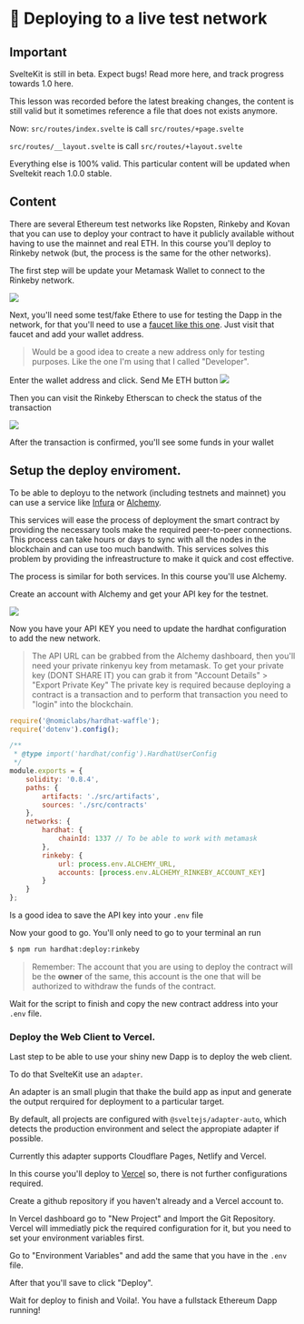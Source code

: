 # 🚢 Deploying to a live test network

<!-- ALL-CONTRIBUTORS-BADGE:START - Do not remove or modify this section -->
<!-- ALL-CONTRIBUTORS-BADGE:END -->

## Important

SvelteKit is still in beta. Expect bugs! Read more here, and track progress towards 1.0 here. 

This lesson was recorded before the latest breaking changes, the content is still valid but it sometimes reference a file that does not exists anymore.

Now: 
`src/routes/index.svelte` is call `src/routes/+page.svelte`

`src/routes/__layout.svelte` is call `src/routes/+layout.svelte`


Everything else is 100% valid. This particular content will be updated when Sveltekit reach 1.0.0 stable.


## Content


There are several Ethereum test networks like Ropsten, Rinkeby and Kovan that you can use to deploy your contract to have it publicly available without having to use the mainnet and real ETH.
In this course you'll deploy to Rinkeby netwok (but, the process is the same for the other networks).

The first step will be update your Metamask Wallet to connect to the Rinkeby network.

![](./lessons-assets/metamask-rinkeby.png)

Next, you'll need some test/fake Ethere to use for testing the Dapp in the network, for that you'll need to use a [faucet like this one](https://www.rinkebyfaucet.com/). Just visit that faucet and add your wallet address.

> Would be a good idea to create a new address only for testing purposes. Like the one I'm using that I called "Developer".

Enter the wallet address and click. Send Me ETH button
![](./lessons-assets/faucet.png)

Then you can visit the Rinkeby Etherscan to check the status of the transaction

![](./lessons-assets/etherscan.png)

After the transaction is confirmed, you'll see some funds in your wallet

## Setup the deploy enviroment.

To be able to deployu to the network (including testnets and mainnet) you can use a service like [Infura](https://infura.io/dashboard/ethereum/cbdf7c5eee8b4e2b91e76b77ffd34533/settings) or [Alchemy](https://www.alchemyapi.io/).

This services will ease the process of deployment the smart contract by providing the necessary tools make the required peer-to-peer connections. This process can take hours or days to sync with all the nodes in the blockchain and can use too much bandwith. This services solves this problem by providing the infreastructure to make it quick and cost effective.

The process is similar for both services. In this course you'll use Alchemy.

Create an account with Alchemy and get your API key for the testnet.

![](./lessons-assets/alchemy.png)

Now you have your API KEY you need to update the hardhat configuration to add the new network.

> The API URL can be grabbed from the Alchemy dashboard, then you'll need your private rinkenyu key from metamask.
> To get your private key (DONT SHARE IT) you can grab it from "Account Details" > "Export Private Key"
> The private key is required because deploying a contract is a transaction and to perform that transaction you need to "login" into the blockchain.

```javascript
require('@nomiclabs/hardhat-waffle');
require('dotenv').config();

/**
 * @type import('hardhat/config').HardhatUserConfig
 */
module.exports = {
	solidity: '0.8.4',
	paths: {
		artifacts: './src/artifacts',
		sources: './src/contracts'
	},
	networks: {
		hardhat: {
			chainId: 1337 // To be able to work with metamask
		},
		rinkeby: {
			url: process.env.ALCHEMY_URL,
			accounts: [process.env.ALCHEMY_RINKEBY_ACCOUNT_KEY]
		}
	}
};
```

Is a good idea to save the API key into your `.env` file

Now your good to go. You'll only need to go to your terminal an run

```bash
$ npm run hardhat:deploy:rinkeby
```

> Remember: The account that you are using to deploy the contract will be the **owner** of the same, this account is the one that will be authorized to withdraw the funds of the contract.

Wait for the script to finish and copy the new contract address into your `.env` file.

### Deploy the Web Client to Vercel.

Last step to be able to use your shiny new Dapp is to deploy the web client.

To do that SvelteKit use an `adapter`.

An adapter is an small plugin that thake the build app as input and generate the output rerquired for deployment to a particular target.

By default, all projects are configured with `@sveltejs/adapter-auto`, which detects the production environment and select the appropiate adapter if possible.

Currently this adapter supports Cloudflare Pages, Netlify and Vercel.

In this course you'll deploy to [Vercel](https://vercel.com/) so, there is not further configurations required.

Create a github repository if you haven't already and a Vercel account to.

In Vercel dashboard go to "New Project" and Import the Git Repository. Vercel will immediatly pick the required configuration for it, but you need to set your environment variables first.

Go to "Environment Variables" and add the same that you have in the `.env` file.

After that you'll save to click "Deploy".

Wait for deploy to finish and Voila!. You have a fullstack Ethereum Dapp running!